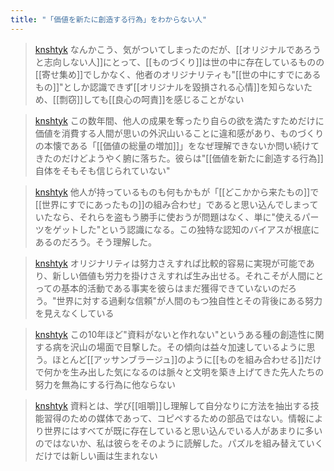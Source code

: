 ```yaml
---
title: "「価値を新たに創造する行為」をわからない人"
---
```


> [knshtyk](https://twitter.com/knshtyk/status/1755724928194957483) なんかこう、気がついてしまったのだが、[[オリジナルであろうと志向しない人]]にとって、[[ものづくり]]は世の中に存在しているものの[[寄せ集め]]でしかなく、他者のオリジナリティも"[[世の中にすでにあるもの]]"としか認識できず[[オリジナルを毀損される心情]]を知らないため、[[剽窃]]しても[[良心の呵責]]を感じることがない

> [knshtyk](https://twitter.com/knshtyk/status/1755726341717237886) この数年間、他人の成果を奪ったり自らの欲を満たすためだけに価値を消費する人間が思いの外沢山いることに違和感があり、ものづくりの本懐である「[[価値の総量の増加]]」をなぜ理解できないか問い続けてきたのだけどようやく腑に落ちた。彼らは"[[価値を新たに創造する行為]]自体をそもそも信じられていない"

> [knshtyk](https://twitter.com/knshtyk/status/1755727586456707404) 他人が持っているものも何もかもが「[[どこかから来たもの]]で[[世界にすでにあったもの]]の組み合わせ」であると思い込んでしまっていたなら、それらを盗もう勝手に使おうが問題はなく、単に"使えるパーツをゲットした"という認識になる。この独特な認知のバイアスが根底にあるのだろう。そう理解した。

> [knshtyk](https://twitter.com/knshtyk/status/1755729019432210462) オリジナリティは努力さえすれば比較的容易に実現が可能であり、新しい価値も労力を掛けさえすれば生み出せる。それこそが人間にとっての基本的活動である事実を彼らはまだ獲得できていないのだろう。"世界に対する過剰な信頼"が人間のもつ独自性とその背後にある努力を見えなくしている

> [knshtyk](https://twitter.com/knshtyk/status/1755730940503159019) この10年ほど"資料がないと作れない"というある種の創造性に関する病を沢山の場面で目撃した。その傾向は益々加速しているように思う。ほとんど[[アッサンブラージュ]]のように[[ものを組み合わせる]]だけで何かを生み出した気になるのは脈々と文明を築き上げてきた先人たちの努力を無為にする行為に他ならない

> [knshtyk](https://twitter.com/knshtyk/status/1755733818181558371) 資料とは、学び[[咀嚼]]し理解して自分なりに方法を抽出する技能習得のための媒体であって、コピペするための部品ではない。情報により世界にはすべてが既に存在していると思い込んでいる人があまりに多いのではないか、私は彼らをそのように読解した。パズルを組み替えていくだけでは新しい画は生まれない

